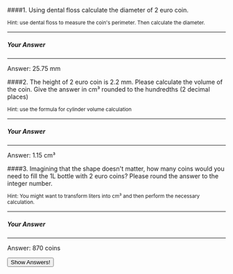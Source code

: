 ####1. Using dental floss calculate the diameter of 2 euro coin.

<small><span class="gray">Hint</span>: use dental floss to measure the coin's perimeter. Then calculate the diameter.</small>




---

##### Your Answer

>

>

>

>

>

>

>

>

---



<div class="answer hidden">
    Answer: 25.75 mm
</div>

####2. The height of 2 euro coin is 2.2 mm. Please calculate the volume of the coin. Give the answer in cm³ rounded to the  hundredths (2 decimal places)

<small><span class="gray">Hint</span>: use the formula for cylinder volume calculation</small>

---
##### Your Answer

>

>

>

>

>

>

>

>

---

<div class="answer hidden">
    Answer: 1.15 cm³
</div>

####3. Imagining that the shape doesn't matter, how many coins would you need to fill the 1L bottle with 2 euro coins? Please round the answer to the integer number.

<small><span class="gray">Hint</span>: You might want to transform liters into cm³ and then perform the necessary calculation.</small>

---
##### Your Answer

>

>

>

>

>

>

>

>

---

<div class="answer hidden">
    Answer: 870 coins
</div>

<button class="show-answers">Show Answers!</button>
